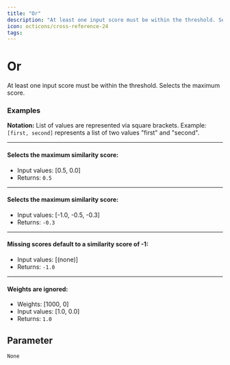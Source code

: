 ```yaml
---
title: "Or"
description: "At least one input score must be within the threshold. Selects the maximum score."
icon: octicons/cross-reference-24
tags: 
---
```

# Or
<!-- This file was generated - DO NOT CHANGE IT MANUALLY -->



At least one input score must be within the threshold. Selects the maximum score.

### Examples

**Notation:** List of values are represented via square brackets. Example: `[first, second]` represents a list of two values "first" and "second".

---
#### Selects the maximum similarity score:

* Input values: [0.5, 0.0]
* Returns: `0.5`


---
#### Selects the maximum similarity score:

* Input values: [-1.0, -0.5, -0.3]
* Returns: `-0.3`


---
#### Missing scores default to a similarity score of -1:

* Input values: [(none)]
* Returns: `-1.0`


---
#### Weights are ignored:

* Weights: [1000, 0]
* Input values: [1.0, 0.0]
* Returns: `1.0`




## Parameter

`None`